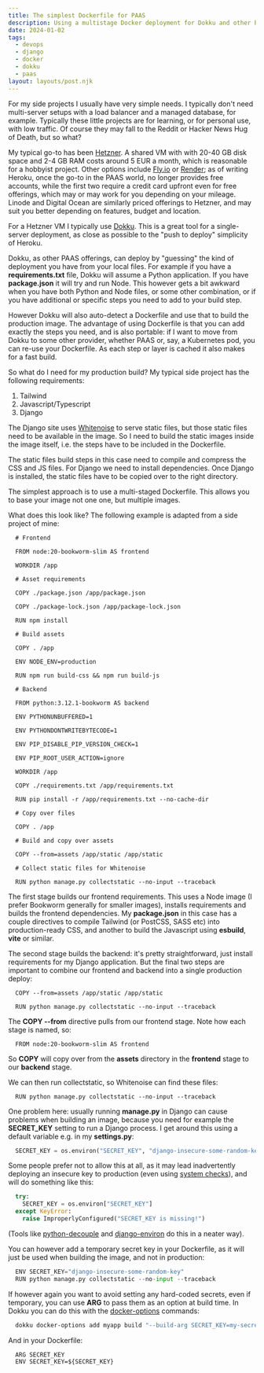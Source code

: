 ```yaml
---
title: The simplest Dockerfile for PAAS
description: Using a multistage Docker deployment for Dokku and other PAAS deployments
date: 2024-01-02
tags:
  - devops
  - django
  - docker
  - dokku
  - paas
layout: layouts/post.njk
---
```


For my side projects I usually have very simple needs. I typically don't need multi-server setups with a load balancer and a managed database, for example. Typically these little projects are for learning, or for personal use, with low traffic. Of course they may fall to the Reddit or Hacker News Hug of Death, but so what?

My typical go-to has been [Hetzner](https://www.hetzner.com/). A shared VM with with 20-40 GB disk space and 2-4 GB RAM costs around 5 EUR a month, which is reasonable for a hobbyist project. Other options include [Fly.io](https://fly.io) or [Render](https://render.com); as of writing Heroku, once the go-to in the PAAS world, no longer provides free accounts, while the first two require a credit card upfront even for free offerings, which may or may work for you depending on your mileage. Linode and Digital Ocean are similarly priced offerings to Hetzner, and may suit you better depending on features, budget and location.

For a Hetzner VM I typically use [Dokku](/posts/dokku). This is a great tool for a single-server deployment, as close as possible to the "push to deploy" simplicity of Heroku.

Dokku, as other PAAS offerings, can deploy by "guessing" the kind of deployment you have from your local files. For example if you have a **requirements.txt** file, Dokku will assume a Python application. If you have **package.json** it will try and run Node. This however gets a bit awkward when you have both Python and Node files, or some other combination, or if you have additional or specific steps you need to add to your build step.

However Dokku will also auto-detect a Dockerfile and use that to build the production image. The advantage of using Dockerfile is that you can add exactly the steps you need, and is also portable: if I want to move from Dokku to some other provider, whether PAAS or, say, a Kubernetes pod, you can re-use your Dockerfile. As each step or layer is cached it also makes for a fast build.

So what do I need for my production build? My typical side project has the following requirements:

1. Tailwind
1. Javascript/Typescript
1. Django

The Django site uses [Whitenoise](https://whitenoise.readthedocs.io/en/latest/) to serve static files, but those static files need to be available in the image. So I need to build the static images inside the image itself, i.e. the steps have to be included in the Dockerfile.

The static files build steps in this case need to compile and compress the CSS and JS files. For Django we need to install dependencies. Once Django is installed, the static files have to be copied over to the right directory.

The simplest approach is to use a multi-staged Dockerfile. This allows you to base your image not one one, but multiple images.

What does this look like? The following example is adapted from a side project of mine:

```docker
  # Frontend

  FROM node:20-bookworm-slim AS frontend

  WORKDIR /app

  # Asset requirements

  COPY ./package.json /app/package.json

  COPY ./package-lock.json /app/package-lock.json

  RUN npm install

  # Build assets

  COPY . /app

  ENV NODE_ENV=production

  RUN npm run build-css && npm run build-js

  # Backend

  FROM python:3.12.1-bookworm AS backend

  ENV PYTHONUNBUFFERED=1

  ENV PYTHONDONTWRITEBYTECODE=1

  ENV PIP_DISABLE_PIP_VERSION_CHECK=1

  ENV PIP_ROOT_USER_ACTION=ignore

  WORKDIR /app

  COPY ./requirements.txt /app/requirements.txt

  RUN pip install -r /app/requirements.txt --no-cache-dir

  # Copy over files

  COPY . /app

  # Build and copy over assets

  COPY --from=assets /app/static /app/static

  # Collect static files for Whitenoise

  RUN python manage.py collectstatic --no-input --traceback
```

The first stage builds our frontend requirements. This uses a Node image (I prefer Bookworm generally for smaller images), installs requirements and builds the frontend dependencies. My **package.json** in this case has a couple directives to compile Tailwind (or PostCSS, SASS etc) into production-ready CSS, and another to build the Javascript using **esbuild**, **vite** or similar.

The second stage builds the backend: it's pretty straightforward, just install requirements for my Django application. But the final two steps are important to combine our frontend and backend into a single production deploy:

```docker
  COPY --from=assets /app/static /app/static

  RUN python manage.py collectstatic --no-input --traceback
```

The **COPY --from** directive pulls from our frontend stage. Note how each stage is named, so:

```docker
  FROM node:20-bookworm-slim AS frontend
```

So **COPY** will copy over from the **assets** directory in the **frontend** stage to our **backend** stage.

We can then run collectstatic, so Whitenoise can find these files:

```docker
  RUN python manage.py collectstatic --no-input --traceback
```

One problem here: usually running **manage\.py** in Django can cause problems when building an image, because you need for example the **SECRET_KEY** setting to run a Django process. I get around this using a default variable e.g. in my **settings\.py**:

```python
  SECRET_KEY = os.environ("SECRET_KEY", "django-insecure-some-random-key")
```

Some people prefer not to allow this at all, as it may lead inadvertently deploying an insecure key to production (even using [system checks](https://docs.djangoproject.com/en/5.0/topics/checks/)), and will do something like this:

```python
  try:
    SECRET_KEY = os.environ["SECRET_KEY"]
  except KeyError:
    raise ImproperlyConfigured("SECRET_KEY is missing!")
```

(Tools like [python-decouple](https://pypi.org/project/python-decouple/) and [django-environ](https://pypi.org/project/django-environ/) do this in a neater way).

You can however add a temporary secret key in your Dockerfile, as it will just be used when building the image, and not in production:

```python
  ENV SECRET_KEY="django-insecure-some-random-key"
  RUN python manage.py collectstatic --no-input --traceback
```

If however again you want to avoid setting any hard-coded secrets, even if temporary, you can use **ARG** to pass them as an option at build time. In Dokku you can do this with the [docker-options](https://dokku.com/docs/advanced-usage/docker-options/) commands:

```bash
  dokku docker-options add myapp build "--build-arg SECRET_KEY=my-secret"
```

And in your Dockerfile:

```docker
  ARG SECRET_KEY
  ENV SECRET_KEY=${SECRET_KEY}
```




